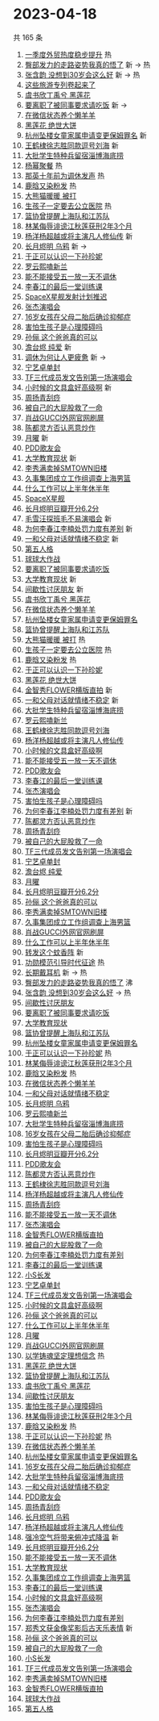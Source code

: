 # 2023-04-18

共 165 条

<!-- BEGIN -->
<!-- 最后更新时间 Tue Apr 18 2023 03:09:21 GMT+0800 (China Standard Time) -->

1. [一季度外贸热度稳步提升](https://s.weibo.com//weibo?q=%23%E4%B8%80%E5%AD%A3%E5%BA%A6%E5%A4%96%E8%B4%B8%E7%83%AD%E5%BA%A6%E7%A8%B3%E6%AD%A5%E6%8F%90%E5%8D%87%23&Refer=new_time)
   热
1. [臀部发力的走路姿势我真的悟了](https://s.weibo.com//weibo?q=%23%E8%87%80%E9%83%A8%E5%8F%91%E5%8A%9B%E7%9A%84%E8%B5%B0%E8%B7%AF%E5%A7%BF%E5%8A%BF%E6%88%91%E7%9C%9F%E7%9A%84%E6%82%9F%E4%BA%86%23&t=31&band_rank=1&Refer=top)
   新 -> 热
1. [张含韵 没想到30岁会这么好](https://s.weibo.com//weibo?q=%E5%BC%A0%E5%90%AB%E9%9F%B5%20%E6%B2%A1%E6%83%B3%E5%88%B030%E5%B2%81%E4%BC%9A%E8%BF%99%E4%B9%88%E5%A5%BD&t=31&band_rank=2&Refer=top)
   新 -> 热
1. [这些旅游专列卷起来了](https://s.weibo.com//weibo?q=%23%E8%BF%99%E4%BA%9B%E6%97%85%E6%B8%B8%E4%B8%93%E5%88%97%E5%8D%B7%E8%B5%B7%E6%9D%A5%E4%BA%86%23&t=31&band_rank=3&Refer=top)
1. [虞书欣丁禹兮 黑莲花](https://s.weibo.com//weibo?q=%E8%99%9E%E4%B9%A6%E6%AC%A3%E4%B8%81%E7%A6%B9%E5%85%AE%20%E9%BB%91%E8%8E%B2%E8%8A%B1&t=31&band_rank=4&Refer=top)
1. [要离职了被同事要求请吃饭](https://s.weibo.com//weibo?q=%23%E8%A6%81%E7%A6%BB%E8%81%8C%E4%BA%86%E8%A2%AB%E5%90%8C%E4%BA%8B%E8%A6%81%E6%B1%82%E8%AF%B7%E5%90%83%E9%A5%AD%23&t=31&band_rank=5&Refer=top)
   新 ->
1. [在微信状态养个懒羊羊](https://s.weibo.com//weibo?q=%23%E5%9C%A8%E5%BE%AE%E4%BF%A1%E7%8A%B6%E6%80%81%E5%85%BB%E4%B8%AA%E6%87%92%E7%BE%8A%E7%BE%8A%23&t=31&band_rank=6&Refer=top)
1. [黑莲花 绝世大饼](https://s.weibo.com//weibo?q=%E9%BB%91%E8%8E%B2%E8%8A%B1%20%E7%BB%9D%E4%B8%96%E5%A4%A7%E9%A5%BC&t=31&band_rank=7&Refer=top)
1. [杭州坠楼女童家属申请变更保姆罪名](https://s.weibo.com//weibo?q=%23%E6%9D%AD%E5%B7%9E%E5%9D%A0%E6%A5%BC%E5%A5%B3%E7%AB%A5%E5%AE%B6%E5%B1%9E%E7%94%B3%E8%AF%B7%E5%8F%98%E6%9B%B4%E4%BF%9D%E5%A7%86%E7%BD%AA%E5%90%8D%23&t=31&band_rank=8&Refer=top)
   新
1. [王鹤棣徐志胜同款逗号刘海](https://s.weibo.com//weibo?q=%23%E7%8E%8B%E9%B9%A4%E6%A3%A3%E5%BE%90%E5%BF%97%E8%83%9C%E5%90%8C%E6%AC%BE%E9%80%97%E5%8F%B7%E5%88%98%E6%B5%B7%23&t=31&band_rank=9&Refer=top)
   新
1. [大批学生特种兵留宿淄博海底捞](https://s.weibo.com//weibo?q=%23%E5%A4%A7%E6%89%B9%E5%AD%A6%E7%94%9F%E7%89%B9%E7%A7%8D%E5%85%B5%E7%95%99%E5%AE%BF%E6%B7%84%E5%8D%9A%E6%B5%B7%E5%BA%95%E6%8D%9E%23&t=31&band_rank=10&Refer=top)
1. [杨幂聚餐](https://s.weibo.com//weibo?q=%E6%9D%A8%E5%B9%82%E8%81%9A%E9%A4%90&t=31&band_rank=11&Refer=top)
   热
1. [那英十年前为调休发声](https://s.weibo.com//weibo?q=%E9%82%A3%E8%8B%B1%E5%8D%81%E5%B9%B4%E5%89%8D%E4%B8%BA%E8%B0%83%E4%BC%91%E5%8F%91%E5%A3%B0&t=31&band_rank=12&Refer=top)
   热
1. [鹿晗又染粉发](https://s.weibo.com//weibo?q=%23%E9%B9%BF%E6%99%97%E5%8F%88%E6%9F%93%E7%B2%89%E5%8F%91%23&t=31&band_rank=13&Refer=top)
   热
1. [大熊猫暖暖 被打](https://s.weibo.com//weibo?q=%E5%A4%A7%E7%86%8A%E7%8C%AB%E6%9A%96%E6%9A%96%20%E8%A2%AB%E6%89%93&t=31&band_rank=14&Refer=top)
1. [生孩子一定要去公立医院](https://s.weibo.com//weibo?q=%23%E7%94%9F%E5%AD%A9%E5%AD%90%E4%B8%80%E5%AE%9A%E8%A6%81%E5%8E%BB%E5%85%AC%E7%AB%8B%E5%8C%BB%E9%99%A2%23&t=31&band_rank=15&Refer=top)
   热
1. [篮协曾提醒上海队和江苏队](https://s.weibo.com//weibo?q=%23%E7%AF%AE%E5%8D%8F%E6%9B%BE%E6%8F%90%E9%86%92%E4%B8%8A%E6%B5%B7%E9%98%9F%E5%92%8C%E6%B1%9F%E8%8B%8F%E9%98%9F%23&t=31&band_rank=16&Refer=top)
1. [林某侮辱诽谤江秋莲获刑2年3个月](https://s.weibo.com//weibo?q=%23%E6%9E%97%E6%9F%90%E4%BE%AE%E8%BE%B1%E8%AF%BD%E8%B0%A4%E6%B1%9F%E7%A7%8B%E8%8E%B2%E8%8E%B7%E5%88%912%E5%B9%B43%E4%B8%AA%E6%9C%88%23&t=31&band_rank=17&Refer=top)
1. [杨洋杨超越或将主演凡人修仙传](https://s.weibo.com//weibo?q=%23%E6%9D%A8%E6%B4%8B%E6%9D%A8%E8%B6%85%E8%B6%8A%E6%88%96%E5%B0%86%E4%B8%BB%E6%BC%94%E5%87%A1%E4%BA%BA%E4%BF%AE%E4%BB%99%E4%BC%A0%23&t=31&band_rank=18&Refer=top)
   新
1. [长月烬明 乌鸦](https://s.weibo.com//weibo?q=%E9%95%BF%E6%9C%88%E7%83%AC%E6%98%8E%20%E4%B9%8C%E9%B8%A6&t=31&band_rank=19&Refer=top)
   新 ->
1. [于正可以认识一下孙珍妮](https://s.weibo.com//weibo?q=%23%E4%BA%8E%E6%AD%A3%E5%8F%AF%E4%BB%A5%E8%AE%A4%E8%AF%86%E4%B8%80%E4%B8%8B%E5%AD%99%E7%8F%8D%E5%A6%AE%23&t=31&band_rank=20&Refer=top)
1. [罗云熙嗑新兰](https://s.weibo.com//weibo?q=%23%E7%BD%97%E4%BA%91%E7%86%99%E5%97%91%E6%96%B0%E5%85%B0%23&t=31&band_rank=21&Refer=top)
1. [能不能接受五一放一天不调休](https://s.weibo.com//weibo?q=%23%E8%83%BD%E4%B8%8D%E8%83%BD%E6%8E%A5%E5%8F%97%E4%BA%94%E4%B8%80%E6%94%BE%E4%B8%80%E5%A4%A9%E4%B8%8D%E8%B0%83%E4%BC%91%23&t=31&band_rank=22&Refer=top)
1. [李春江的最后一堂训练课](https://s.weibo.com//weibo?q=%23%E6%9D%8E%E6%98%A5%E6%B1%9F%E7%9A%84%E6%9C%80%E5%90%8E%E4%B8%80%E5%A0%82%E8%AE%AD%E7%BB%83%E8%AF%BE%23&t=31&band_rank=23&Refer=top)
1. [SpaceX星舰发射计划推迟](https://s.weibo.com//weibo?q=%23SpaceX%E6%98%9F%E8%88%B0%E5%8F%91%E5%B0%84%E8%AE%A1%E5%88%92%E6%8E%A8%E8%BF%9F%23&t=31&band_rank=24&Refer=top)
1. [张杰演唱会](https://s.weibo.com//weibo?q=%E5%BC%A0%E6%9D%B0%E6%BC%94%E5%94%B1%E4%BC%9A&t=31&band_rank=25&Refer=top)
1. [16岁女孩在父母二胎后确诊抑郁症](https://s.weibo.com//weibo?q=%2316%E5%B2%81%E5%A5%B3%E5%AD%A9%E5%9C%A8%E7%88%B6%E6%AF%8D%E4%BA%8C%E8%83%8E%E5%90%8E%E7%A1%AE%E8%AF%8A%E6%8A%91%E9%83%81%E7%97%87%23&t=31&band_rank=26&Refer=top)
1. [害怕生孩子是心理障碍吗](https://s.weibo.com//weibo?q=%23%E5%AE%B3%E6%80%95%E7%94%9F%E5%AD%A9%E5%AD%90%E6%98%AF%E5%BF%83%E7%90%86%E9%9A%9C%E7%A2%8D%E5%90%97%23&t=31&band_rank=27&Refer=top)
1. [孙俪 这个爸爸真的可以](https://s.weibo.com//weibo?q=%E5%AD%99%E4%BF%AA%20%E8%BF%99%E4%B8%AA%E7%88%B8%E7%88%B8%E7%9C%9F%E7%9A%84%E5%8F%AF%E4%BB%A5&t=31&band_rank=28&Refer=top)
1. [澹台烬 纯爱](https://s.weibo.com//weibo?q=%E6%BE%B9%E5%8F%B0%E7%83%AC%20%E7%BA%AF%E7%88%B1&t=31&band_rank=29&Refer=top)
   新
1. [调休为何让人更疲惫](https://s.weibo.com//weibo?q=%23%E8%B0%83%E4%BC%91%E4%B8%BA%E4%BD%95%E8%AE%A9%E4%BA%BA%E6%9B%B4%E7%96%B2%E6%83%AB%23&t=31&band_rank=30&Refer=top)
   新 ->
1. [宁艺卓单封](https://s.weibo.com//weibo?q=%E5%AE%81%E8%89%BA%E5%8D%93%E5%8D%95%E5%B0%81&t=31&band_rank=31&Refer=top)
1. [TF三代成员发文告别第一场演唱会](https://s.weibo.com//weibo?q=%23TF%E4%B8%89%E4%BB%A3%E6%88%90%E5%91%98%E5%8F%91%E6%96%87%E5%91%8A%E5%88%AB%E7%AC%AC%E4%B8%80%E5%9C%BA%E6%BC%94%E5%94%B1%E4%BC%9A%23&t=31&band_rank=32&Refer=top)
1. [小时候的文具盒好高级啊](https://s.weibo.com//weibo?q=%23%E5%B0%8F%E6%97%B6%E5%80%99%E7%9A%84%E6%96%87%E5%85%B7%E7%9B%92%E5%A5%BD%E9%AB%98%E7%BA%A7%E5%95%8A%23&t=31&band_rank=33&Refer=top)
   新
1. [周扬青刮痧](https://s.weibo.com//weibo?q=%23%E5%91%A8%E6%89%AC%E9%9D%92%E5%88%AE%E7%97%A7%23&t=31&band_rank=34&Refer=top)
1. [被自己的大屁股救了一命](https://s.weibo.com//weibo?q=%23%E8%A2%AB%E8%87%AA%E5%B7%B1%E7%9A%84%E5%A4%A7%E5%B1%81%E8%82%A1%E6%95%91%E4%BA%86%E4%B8%80%E5%91%BD%23&t=31&band_rank=35&Refer=top)
1. [肖战GUCCI外网官网刷屏](https://s.weibo.com//weibo?q=%23%E8%82%96%E6%88%98GUCCI%E5%A4%96%E7%BD%91%E5%AE%98%E7%BD%91%E5%88%B7%E5%B1%8F%23&t=31&band_rank=36&Refer=top)
1. [陈都灵方否认恶意炒作](https://s.weibo.com//weibo?q=%23%E9%99%88%E9%83%BD%E7%81%B5%E6%96%B9%E5%90%A6%E8%AE%A4%E6%81%B6%E6%84%8F%E7%82%92%E4%BD%9C%23&t=31&band_rank=37&Refer=top)
1. [月曜](https://s.weibo.com//weibo?q=%E6%9C%88%E6%9B%9C&t=31&band_rank=38&Refer=top)
   新
1. [PDD歌友会](https://s.weibo.com//weibo?q=%23PDD%E6%AD%8C%E5%8F%8B%E4%BC%9A%23&t=31&band_rank=39&Refer=top)
1. [大学教育现状](https://s.weibo.com//weibo?q=%E5%A4%A7%E5%AD%A6%E6%95%99%E8%82%B2%E7%8E%B0%E7%8A%B6&t=31&band_rank=40&Refer=top)
   新
1. [李秀满卖掉SMTOWN旧楼](https://s.weibo.com//weibo?q=%23%E6%9D%8E%E7%A7%80%E6%BB%A1%E5%8D%96%E6%8E%89SMTOWN%E6%97%A7%E6%A5%BC%23&t=31&band_rank=41&Refer=top)
1. [久事集团成立工作组调查上海男篮](https://s.weibo.com//weibo?q=%23%E4%B9%85%E4%BA%8B%E9%9B%86%E5%9B%A2%E6%88%90%E7%AB%8B%E5%B7%A5%E4%BD%9C%E7%BB%84%E8%B0%83%E6%9F%A5%E4%B8%8A%E6%B5%B7%E7%94%B7%E7%AF%AE%23&t=31&band_rank=42&Refer=top)
1. [什么工作可以上半年休半年](https://s.weibo.com//weibo?q=%23%E4%BB%80%E4%B9%88%E5%B7%A5%E4%BD%9C%E5%8F%AF%E4%BB%A5%E4%B8%8A%E5%8D%8A%E5%B9%B4%E4%BC%91%E5%8D%8A%E5%B9%B4%23&t=31&band_rank=43&Refer=top)
1. [SpaceX星舰](https://s.weibo.com//weibo?q=SpaceX%E6%98%9F%E8%88%B0&t=31&band_rank=44&Refer=top)
1. [长月烬明豆瓣开分6.2分](https://s.weibo.com//weibo?q=%23%E9%95%BF%E6%9C%88%E7%83%AC%E6%98%8E%E8%B1%86%E7%93%A3%E5%BC%80%E5%88%866.2%E5%88%86%23&t=31&band_rank=45&Refer=top)
1. [毛雪汪探班毛不易演唱会](https://s.weibo.com//weibo?q=%23%E6%AF%9B%E9%9B%AA%E6%B1%AA%E6%8E%A2%E7%8F%AD%E6%AF%9B%E4%B8%8D%E6%98%93%E6%BC%94%E5%94%B1%E4%BC%9A%23&t=31&band_rank=46&Refer=top)
   新
1. [为何李春江李楠处罚力度有差别](https://s.weibo.com//weibo?q=%23%E4%B8%BA%E4%BD%95%E6%9D%8E%E6%98%A5%E6%B1%9F%E6%9D%8E%E6%A5%A0%E5%A4%84%E7%BD%9A%E5%8A%9B%E5%BA%A6%E6%9C%89%E5%B7%AE%E5%88%AB%23&t=31&band_rank=47&Refer=top)
   新
1. [一和父母对话就情绪不稳定](https://s.weibo.com//weibo?q=%23%E4%B8%80%E5%92%8C%E7%88%B6%E6%AF%8D%E5%AF%B9%E8%AF%9D%E5%B0%B1%E6%83%85%E7%BB%AA%E4%B8%8D%E7%A8%B3%E5%AE%9A%23&t=31&band_rank=48&Refer=top)
   新
1. [第五人格](https://s.weibo.com//weibo?q=%E7%AC%AC%E4%BA%94%E4%BA%BA%E6%A0%BC&t=31&band_rank=49&Refer=top)
1. [球球大作战](https://s.weibo.com//weibo?q=%E7%90%83%E7%90%83%E5%A4%A7%E4%BD%9C%E6%88%98&t=31&band_rank=50&Refer=top)
1. [要离职了被同事要求请吃饭](https://s.weibo.com//weibo?q=%23%E8%A6%81%E7%A6%BB%E8%81%8C%E4%BA%86%E8%A2%AB%E5%90%8C%E4%BA%8B%E8%A6%81%E6%B1%82%E8%AF%B7%E5%90%83%E9%A5%AD%23&t=31&band_rank=4&Refer=top)
1. [大学教育现状](https://s.weibo.com//weibo?q=%E5%A4%A7%E5%AD%A6%E6%95%99%E8%82%B2%E7%8E%B0%E7%8A%B6&t=31&band_rank=5&Refer=top)
   新
1. [间歇性讨厌朋友](https://s.weibo.com//weibo?q=%23%E9%97%B4%E6%AD%87%E6%80%A7%E8%AE%A8%E5%8E%8C%E6%9C%8B%E5%8F%8B%23&t=31&band_rank=6&Refer=top)
   新
1. [虞书欣丁禹兮 黑莲花](https://s.weibo.com//weibo?q=%E8%99%9E%E4%B9%A6%E6%AC%A3%E4%B8%81%E7%A6%B9%E5%85%AE%20%E9%BB%91%E8%8E%B2%E8%8A%B1&t=31&band_rank=7&Refer=top)
1. [在微信状态养个懒羊羊](https://s.weibo.com//weibo?q=%23%E5%9C%A8%E5%BE%AE%E4%BF%A1%E7%8A%B6%E6%80%81%E5%85%BB%E4%B8%AA%E6%87%92%E7%BE%8A%E7%BE%8A%23&t=31&band_rank=8&Refer=top)
1. [杭州坠楼女童家属申请变更保姆罪名](https://s.weibo.com//weibo?q=%23%E6%9D%AD%E5%B7%9E%E5%9D%A0%E6%A5%BC%E5%A5%B3%E7%AB%A5%E5%AE%B6%E5%B1%9E%E7%94%B3%E8%AF%B7%E5%8F%98%E6%9B%B4%E4%BF%9D%E5%A7%86%E7%BD%AA%E5%90%8D%23&t=31&band_rank=9&Refer=top)
1. [篮协曾提醒上海队和江苏队](https://s.weibo.com//weibo?q=%23%E7%AF%AE%E5%8D%8F%E6%9B%BE%E6%8F%90%E9%86%92%E4%B8%8A%E6%B5%B7%E9%98%9F%E5%92%8C%E6%B1%9F%E8%8B%8F%E9%98%9F%23&t=31&band_rank=10&Refer=top)
1. [大熊猫暖暖 被打](https://s.weibo.com//weibo?q=%E5%A4%A7%E7%86%8A%E7%8C%AB%E6%9A%96%E6%9A%96%20%E8%A2%AB%E6%89%93&t=31&band_rank=13&Refer=top)
   热
1. [生孩子一定要去公立医院](https://s.weibo.com//weibo?q=%23%E7%94%9F%E5%AD%A9%E5%AD%90%E4%B8%80%E5%AE%9A%E8%A6%81%E5%8E%BB%E5%85%AC%E7%AB%8B%E5%8C%BB%E9%99%A2%23&t=31&band_rank=14&Refer=top)
   热
1. [鹿晗又染粉发](https://s.weibo.com//weibo?q=%23%E9%B9%BF%E6%99%97%E5%8F%88%E6%9F%93%E7%B2%89%E5%8F%91%23&t=31&band_rank=15&Refer=top)
   热
1. [于正可以认识一下孙珍妮](https://s.weibo.com//weibo?q=%23%E4%BA%8E%E6%AD%A3%E5%8F%AF%E4%BB%A5%E8%AE%A4%E8%AF%86%E4%B8%80%E4%B8%8B%E5%AD%99%E7%8F%8D%E5%A6%AE%23&t=31&band_rank=16&Refer=top)
1. [黑莲花 绝世大饼](https://s.weibo.com//weibo?q=%E9%BB%91%E8%8E%B2%E8%8A%B1%20%E7%BB%9D%E4%B8%96%E5%A4%A7%E9%A5%BC&t=31&band_rank=18&Refer=top)
1. [金智秀FLOWER横版直拍](https://s.weibo.com//weibo?q=%23%E9%87%91%E6%99%BA%E7%A7%80FLOWER%E6%A8%AA%E7%89%88%E7%9B%B4%E6%8B%8D%23&t=31&band_rank=20&Refer=top)
   新
1. [一和父母对话就情绪不稳定](https://s.weibo.com//weibo?q=%23%E4%B8%80%E5%92%8C%E7%88%B6%E6%AF%8D%E5%AF%B9%E8%AF%9D%E5%B0%B1%E6%83%85%E7%BB%AA%E4%B8%8D%E7%A8%B3%E5%AE%9A%23&t=31&band_rank=21&Refer=top)
   新
1. [大批学生特种兵留宿淄博海底捞](https://s.weibo.com//weibo?q=%23%E5%A4%A7%E6%89%B9%E5%AD%A6%E7%94%9F%E7%89%B9%E7%A7%8D%E5%85%B5%E7%95%99%E5%AE%BF%E6%B7%84%E5%8D%9A%E6%B5%B7%E5%BA%95%E6%8D%9E%23&t=31&band_rank=22&Refer=top)
1. [罗云熙嗑新兰](https://s.weibo.com//weibo?q=%23%E7%BD%97%E4%BA%91%E7%86%99%E5%97%91%E6%96%B0%E5%85%B0%23&t=31&band_rank=23&Refer=top)
1. [王鹤棣徐志胜同款逗号刘海](https://s.weibo.com//weibo?q=%23%E7%8E%8B%E9%B9%A4%E6%A3%A3%E5%BE%90%E5%BF%97%E8%83%9C%E5%90%8C%E6%AC%BE%E9%80%97%E5%8F%B7%E5%88%98%E6%B5%B7%23&t=31&band_rank=24&Refer=top)
1. [杨洋杨超越或将主演凡人修仙传](https://s.weibo.com//weibo?q=%23%E6%9D%A8%E6%B4%8B%E6%9D%A8%E8%B6%85%E8%B6%8A%E6%88%96%E5%B0%86%E4%B8%BB%E6%BC%94%E5%87%A1%E4%BA%BA%E4%BF%AE%E4%BB%99%E4%BC%A0%23&t=31&band_rank=25&Refer=top)
1. [小时候的文具盒好高级啊](https://s.weibo.com//weibo?q=%23%E5%B0%8F%E6%97%B6%E5%80%99%E7%9A%84%E6%96%87%E5%85%B7%E7%9B%92%E5%A5%BD%E9%AB%98%E7%BA%A7%E5%95%8A%23&t=31&band_rank=27&Refer=top)
1. [能不能接受五一放一天不调休](https://s.weibo.com//weibo?q=%23%E8%83%BD%E4%B8%8D%E8%83%BD%E6%8E%A5%E5%8F%97%E4%BA%94%E4%B8%80%E6%94%BE%E4%B8%80%E5%A4%A9%E4%B8%8D%E8%B0%83%E4%BC%91%23&t=31&band_rank=28&Refer=top)
1. [PDD歌友会](https://s.weibo.com//weibo?q=%23PDD%E6%AD%8C%E5%8F%8B%E4%BC%9A%23&t=31&band_rank=29&Refer=top)
1. [李春江的最后一堂训练课](https://s.weibo.com//weibo?q=%23%E6%9D%8E%E6%98%A5%E6%B1%9F%E7%9A%84%E6%9C%80%E5%90%8E%E4%B8%80%E5%A0%82%E8%AE%AD%E7%BB%83%E8%AF%BE%23&t=31&band_rank=31&Refer=top)
1. [张杰演唱会](https://s.weibo.com//weibo?q=%E5%BC%A0%E6%9D%B0%E6%BC%94%E5%94%B1%E4%BC%9A&t=31&band_rank=32&Refer=top)
1. [害怕生孩子是心理障碍吗](https://s.weibo.com//weibo?q=%23%E5%AE%B3%E6%80%95%E7%94%9F%E5%AD%A9%E5%AD%90%E6%98%AF%E5%BF%83%E7%90%86%E9%9A%9C%E7%A2%8D%E5%90%97%23&t=31&band_rank=33&Refer=top)
1. [为何李春江李楠处罚力度有差别](https://s.weibo.com//weibo?q=%23%E4%B8%BA%E4%BD%95%E6%9D%8E%E6%98%A5%E6%B1%9F%E6%9D%8E%E6%A5%A0%E5%A4%84%E7%BD%9A%E5%8A%9B%E5%BA%A6%E6%9C%89%E5%B7%AE%E5%88%AB%23&t=31&band_rank=34&Refer=top)
   新
1. [陈都灵方否认恶意炒作](https://s.weibo.com//weibo?q=%23%E9%99%88%E9%83%BD%E7%81%B5%E6%96%B9%E5%90%A6%E8%AE%A4%E6%81%B6%E6%84%8F%E7%82%92%E4%BD%9C%23&t=31&band_rank=35&Refer=top)
1. [周扬青刮痧](https://s.weibo.com//weibo?q=%23%E5%91%A8%E6%89%AC%E9%9D%92%E5%88%AE%E7%97%A7%23&t=31&band_rank=36&Refer=top)
1. [被自己的大屁股救了一命](https://s.weibo.com//weibo?q=%23%E8%A2%AB%E8%87%AA%E5%B7%B1%E7%9A%84%E5%A4%A7%E5%B1%81%E8%82%A1%E6%95%91%E4%BA%86%E4%B8%80%E5%91%BD%23&t=31&band_rank=37&Refer=top)
1. [TF三代成员发文告别第一场演唱会](https://s.weibo.com//weibo?q=%23TF%E4%B8%89%E4%BB%A3%E6%88%90%E5%91%98%E5%8F%91%E6%96%87%E5%91%8A%E5%88%AB%E7%AC%AC%E4%B8%80%E5%9C%BA%E6%BC%94%E5%94%B1%E4%BC%9A%23&t=31&band_rank=38&Refer=top)
1. [宁艺卓单封](https://s.weibo.com//weibo?q=%E5%AE%81%E8%89%BA%E5%8D%93%E5%8D%95%E5%B0%81&t=31&band_rank=39&Refer=top)
1. [澹台烬 纯爱](https://s.weibo.com//weibo?q=%E6%BE%B9%E5%8F%B0%E7%83%AC%20%E7%BA%AF%E7%88%B1&t=31&band_rank=40&Refer=top)
1. [月曜](https://s.weibo.com//weibo?q=%E6%9C%88%E6%9B%9C&t=31&band_rank=41&Refer=top)
1. [长月烬明豆瓣开分6.2分](https://s.weibo.com//weibo?q=%23%E9%95%BF%E6%9C%88%E7%83%AC%E6%98%8E%E8%B1%86%E7%93%A3%E5%BC%80%E5%88%866.2%E5%88%86%23&t=31&band_rank=42&Refer=top)
1. [孙俪 这个爸爸真的可以](https://s.weibo.com//weibo?q=%E5%AD%99%E4%BF%AA%20%E8%BF%99%E4%B8%AA%E7%88%B8%E7%88%B8%E7%9C%9F%E7%9A%84%E5%8F%AF%E4%BB%A5&t=31&band_rank=43&Refer=top)
1. [李秀满卖掉SMTOWN旧楼](https://s.weibo.com//weibo?q=%23%E6%9D%8E%E7%A7%80%E6%BB%A1%E5%8D%96%E6%8E%89SMTOWN%E6%97%A7%E6%A5%BC%23&t=31&band_rank=44&Refer=top)
1. [久事集团成立工作组调查上海男篮](https://s.weibo.com//weibo?q=%23%E4%B9%85%E4%BA%8B%E9%9B%86%E5%9B%A2%E6%88%90%E7%AB%8B%E5%B7%A5%E4%BD%9C%E7%BB%84%E8%B0%83%E6%9F%A5%E4%B8%8A%E6%B5%B7%E7%94%B7%E7%AF%AE%23&t=31&band_rank=45&Refer=top)
1. [肖战GUCCI外网官网刷屏](https://s.weibo.com//weibo?q=%23%E8%82%96%E6%88%98GUCCI%E5%A4%96%E7%BD%91%E5%AE%98%E7%BD%91%E5%88%B7%E5%B1%8F%23&t=31&band_rank=46&Refer=top)
1. [什么工作可以上半年休半年](https://s.weibo.com//weibo?q=%23%E4%BB%80%E4%B9%88%E5%B7%A5%E4%BD%9C%E5%8F%AF%E4%BB%A5%E4%B8%8A%E5%8D%8A%E5%B9%B4%E4%BC%91%E5%8D%8A%E5%B9%B4%23&t=31&band_rank=47&Refer=top)
1. [转发这个蚊香阵](https://s.weibo.com//weibo?q=%23%E8%BD%AC%E5%8F%91%E8%BF%99%E4%B8%AA%E8%9A%8A%E9%A6%99%E9%98%B5%23&t=31&band_rank=48&Refer=top)
   新
1. [功勋模范引导时代征途](https://s.weibo.com//weibo?q=%23%E5%8A%9F%E5%8B%8B%E6%A8%A1%E8%8C%83%E5%BC%95%E5%AF%BC%E6%97%B6%E4%BB%A3%E5%BE%81%E9%80%94%23&Refer=new_time)
   热
1. [长期戴耳机](https://s.weibo.com//weibo?q=%23%E9%95%BF%E6%9C%9F%E6%88%B4%E8%80%B3%E6%9C%BA%23&t=31&band_rank=1&Refer=top)
   新 -> 热
1. [臀部发力的走路姿势我真的悟了](https://s.weibo.com//weibo?q=%23%E8%87%80%E9%83%A8%E5%8F%91%E5%8A%9B%E7%9A%84%E8%B5%B0%E8%B7%AF%E5%A7%BF%E5%8A%BF%E6%88%91%E7%9C%9F%E7%9A%84%E6%82%9F%E4%BA%86%23&t=31&band_rank=2&Refer=top)
   沸
1. [张含韵 没想到30岁会这么好](https://s.weibo.com//weibo?q=%E5%BC%A0%E5%90%AB%E9%9F%B5%20%E6%B2%A1%E6%83%B3%E5%88%B030%E5%B2%81%E4%BC%9A%E8%BF%99%E4%B9%88%E5%A5%BD&t=31&band_rank=4&Refer=top)
   -> 热
1. [间歇性讨厌朋友](https://s.weibo.com//weibo?q=%23%E9%97%B4%E6%AD%87%E6%80%A7%E8%AE%A8%E5%8E%8C%E6%9C%8B%E5%8F%8B%23&t=31&band_rank=5&Refer=top)
1. [要离职了被同事要求请吃饭](https://s.weibo.com//weibo?q=%23%E8%A6%81%E7%A6%BB%E8%81%8C%E4%BA%86%E8%A2%AB%E5%90%8C%E4%BA%8B%E8%A6%81%E6%B1%82%E8%AF%B7%E5%90%83%E9%A5%AD%23&t=31&band_rank=6&Refer=top)
1. [大学教育现状](https://s.weibo.com//weibo?q=%E5%A4%A7%E5%AD%A6%E6%95%99%E8%82%B2%E7%8E%B0%E7%8A%B6&t=31&band_rank=8&Refer=top)
1. [篮协曾提醒上海队和江苏队](https://s.weibo.com//weibo?q=%23%E7%AF%AE%E5%8D%8F%E6%9B%BE%E6%8F%90%E9%86%92%E4%B8%8A%E6%B5%B7%E9%98%9F%E5%92%8C%E6%B1%9F%E8%8B%8F%E9%98%9F%23&t=31&band_rank=9&Refer=top)
1. [杭州坠楼女童家属申请变更保姆罪名](https://s.weibo.com//weibo?q=%23%E6%9D%AD%E5%B7%9E%E5%9D%A0%E6%A5%BC%E5%A5%B3%E7%AB%A5%E5%AE%B6%E5%B1%9E%E7%94%B3%E8%AF%B7%E5%8F%98%E6%9B%B4%E4%BF%9D%E5%A7%86%E7%BD%AA%E5%90%8D%23&t=31&band_rank=10&Refer=top)
1. [于正可以认识一下孙珍妮](https://s.weibo.com//weibo?q=%23%E4%BA%8E%E6%AD%A3%E5%8F%AF%E4%BB%A5%E8%AE%A4%E8%AF%86%E4%B8%80%E4%B8%8B%E5%AD%99%E7%8F%8D%E5%A6%AE%23&t=31&band_rank=15&Refer=top)
   热
1. [林某侮辱诽谤江秋莲获刑2年3个月](https://s.weibo.com//weibo?q=%23%E6%9E%97%E6%9F%90%E4%BE%AE%E8%BE%B1%E8%AF%BD%E8%B0%A4%E6%B1%9F%E7%A7%8B%E8%8E%B2%E8%8E%B7%E5%88%912%E5%B9%B43%E4%B8%AA%E6%9C%88%23&t=31&band_rank=16&Refer=top)
1. [鹿晗又染粉发](https://s.weibo.com//weibo?q=%23%E9%B9%BF%E6%99%97%E5%8F%88%E6%9F%93%E7%B2%89%E5%8F%91%23&t=31&band_rank=17&Refer=top)
   热
1. [在微信状态养个懒羊羊](https://s.weibo.com//weibo?q=%23%E5%9C%A8%E5%BE%AE%E4%BF%A1%E7%8A%B6%E6%80%81%E5%85%BB%E4%B8%AA%E6%87%92%E7%BE%8A%E7%BE%8A%23&t=31&band_rank=19&Refer=top)
1. [一和父母对话就情绪不稳定](https://s.weibo.com//weibo?q=%23%E4%B8%80%E5%92%8C%E7%88%B6%E6%AF%8D%E5%AF%B9%E8%AF%9D%E5%B0%B1%E6%83%85%E7%BB%AA%E4%B8%8D%E7%A8%B3%E5%AE%9A%23&t=31&band_rank=20&Refer=top)
1. [长月烬明 乌鸦](https://s.weibo.com//weibo?q=%E9%95%BF%E6%9C%88%E7%83%AC%E6%98%8E%20%E4%B9%8C%E9%B8%A6&t=31&band_rank=21&Refer=top)
1. [罗云熙嗑新兰](https://s.weibo.com//weibo?q=%23%E7%BD%97%E4%BA%91%E7%86%99%E5%97%91%E6%96%B0%E5%85%B0%23&t=31&band_rank=22&Refer=top)
1. [大批学生特种兵留宿淄博海底捞](https://s.weibo.com//weibo?q=%23%E5%A4%A7%E6%89%B9%E5%AD%A6%E7%94%9F%E7%89%B9%E7%A7%8D%E5%85%B5%E7%95%99%E5%AE%BF%E6%B7%84%E5%8D%9A%E6%B5%B7%E5%BA%95%E6%8D%9E%23&t=31&band_rank=23&Refer=top)
1. [16岁女孩在父母二胎后确诊抑郁症](https://s.weibo.com//weibo?q=%2316%E5%B2%81%E5%A5%B3%E5%AD%A9%E5%9C%A8%E7%88%B6%E6%AF%8D%E4%BA%8C%E8%83%8E%E5%90%8E%E7%A1%AE%E8%AF%8A%E6%8A%91%E9%83%81%E7%97%87%23&t=31&band_rank=24&Refer=top)
1. [害怕生孩子是心理障碍吗](https://s.weibo.com//weibo?q=%23%E5%AE%B3%E6%80%95%E7%94%9F%E5%AD%A9%E5%AD%90%E6%98%AF%E5%BF%83%E7%90%86%E9%9A%9C%E7%A2%8D%E5%90%97%23&t=31&band_rank=25&Refer=top)
1. [长月烬明豆瓣开分6.2分](https://s.weibo.com//weibo?q=%23%E9%95%BF%E6%9C%88%E7%83%AC%E6%98%8E%E8%B1%86%E7%93%A3%E5%BC%80%E5%88%866.2%E5%88%86%23&t=31&band_rank=26&Refer=top)
1. [PDD歌友会](https://s.weibo.com//weibo?q=%23PDD%E6%AD%8C%E5%8F%8B%E4%BC%9A%23&t=31&band_rank=27&Refer=top)
1. [陈都灵方否认恶意炒作](https://s.weibo.com//weibo?q=%23%E9%99%88%E9%83%BD%E7%81%B5%E6%96%B9%E5%90%A6%E8%AE%A4%E6%81%B6%E6%84%8F%E7%82%92%E4%BD%9C%23&t=31&band_rank=28&Refer=top)
1. [王鹤棣徐志胜同款逗号刘海](https://s.weibo.com//weibo?q=%23%E7%8E%8B%E9%B9%A4%E6%A3%A3%E5%BE%90%E5%BF%97%E8%83%9C%E5%90%8C%E6%AC%BE%E9%80%97%E5%8F%B7%E5%88%98%E6%B5%B7%23&t=31&band_rank=29&Refer=top)
1. [杨洋杨超越或将主演凡人修仙传](https://s.weibo.com//weibo?q=%23%E6%9D%A8%E6%B4%8B%E6%9D%A8%E8%B6%85%E8%B6%8A%E6%88%96%E5%B0%86%E4%B8%BB%E6%BC%94%E5%87%A1%E4%BA%BA%E4%BF%AE%E4%BB%99%E4%BC%A0%23&t=31&band_rank=31&Refer=top)
1. [周扬青刮痧](https://s.weibo.com//weibo?q=%23%E5%91%A8%E6%89%AC%E9%9D%92%E5%88%AE%E7%97%A7%23&t=31&band_rank=32&Refer=top)
1. [能不能接受五一放一天不调休](https://s.weibo.com//weibo?q=%23%E8%83%BD%E4%B8%8D%E8%83%BD%E6%8E%A5%E5%8F%97%E4%BA%94%E4%B8%80%E6%94%BE%E4%B8%80%E5%A4%A9%E4%B8%8D%E8%B0%83%E4%BC%91%23&t=31&band_rank=33&Refer=top)
1. [张杰演唱会](https://s.weibo.com//weibo?q=%E5%BC%A0%E6%9D%B0%E6%BC%94%E5%94%B1%E4%BC%9A&t=31&band_rank=34&Refer=top)
1. [金智秀FLOWER横版直拍](https://s.weibo.com//weibo?q=%23%E9%87%91%E6%99%BA%E7%A7%80FLOWER%E6%A8%AA%E7%89%88%E7%9B%B4%E6%8B%8D%23&t=31&band_rank=35&Refer=top)
1. [被自己的大屁股救了一命](https://s.weibo.com//weibo?q=%23%E8%A2%AB%E8%87%AA%E5%B7%B1%E7%9A%84%E5%A4%A7%E5%B1%81%E8%82%A1%E6%95%91%E4%BA%86%E4%B8%80%E5%91%BD%23&t=31&band_rank=36&Refer=top)
1. [为何李春江李楠处罚力度有差别](https://s.weibo.com//weibo?q=%23%E4%B8%BA%E4%BD%95%E6%9D%8E%E6%98%A5%E6%B1%9F%E6%9D%8E%E6%A5%A0%E5%A4%84%E7%BD%9A%E5%8A%9B%E5%BA%A6%E6%9C%89%E5%B7%AE%E5%88%AB%23&t=31&band_rank=37&Refer=top)
1. [李春江的最后一堂训练课](https://s.weibo.com//weibo?q=%23%E6%9D%8E%E6%98%A5%E6%B1%9F%E7%9A%84%E6%9C%80%E5%90%8E%E4%B8%80%E5%A0%82%E8%AE%AD%E7%BB%83%E8%AF%BE%23&t=31&band_rank=38&Refer=top)
1. [小S长发](https://s.weibo.com//weibo?q=%23%E5%B0%8FS%E9%95%BF%E5%8F%91%23&t=31&band_rank=39&Refer=top)
1. [宁艺卓单封](https://s.weibo.com//weibo?q=%E5%AE%81%E8%89%BA%E5%8D%93%E5%8D%95%E5%B0%81&t=31&band_rank=40&Refer=top)
1. [TF三代成员发文告别第一场演唱会](https://s.weibo.com//weibo?q=%23TF%E4%B8%89%E4%BB%A3%E6%88%90%E5%91%98%E5%8F%91%E6%96%87%E5%91%8A%E5%88%AB%E7%AC%AC%E4%B8%80%E5%9C%BA%E6%BC%94%E5%94%B1%E4%BC%9A%23&t=31&band_rank=41&Refer=top)
1. [小时候的文具盒好高级啊](https://s.weibo.com//weibo?q=%23%E5%B0%8F%E6%97%B6%E5%80%99%E7%9A%84%E6%96%87%E5%85%B7%E7%9B%92%E5%A5%BD%E9%AB%98%E7%BA%A7%E5%95%8A%23&t=31&band_rank=43&Refer=top)
1. [孙俪 这个爸爸真的可以](https://s.weibo.com//weibo?q=%E5%AD%99%E4%BF%AA%20%E8%BF%99%E4%B8%AA%E7%88%B8%E7%88%B8%E7%9C%9F%E7%9A%84%E5%8F%AF%E4%BB%A5&t=31&band_rank=45&Refer=top)
1. [什么工作可以上半年休半年](https://s.weibo.com//weibo?q=%23%E4%BB%80%E4%B9%88%E5%B7%A5%E4%BD%9C%E5%8F%AF%E4%BB%A5%E4%B8%8A%E5%8D%8A%E5%B9%B4%E4%BC%91%E5%8D%8A%E5%B9%B4%23&t=31&band_rank=46&Refer=top)
1. [月曜](https://s.weibo.com//weibo?q=%E6%9C%88%E6%9B%9C&t=31&band_rank=47&Refer=top)
1. [肖战GUCCI外网官网刷屏](https://s.weibo.com//weibo?q=%23%E8%82%96%E6%88%98GUCCI%E5%A4%96%E7%BD%91%E5%AE%98%E7%BD%91%E5%88%B7%E5%B1%8F%23&t=31&band_rank=48&Refer=top)
1. [以学铸魂坚定理想信念](https://s.weibo.com//weibo?q=%23%E4%BB%A5%E5%AD%A6%E9%93%B8%E9%AD%82%E5%9D%9A%E5%AE%9A%E7%90%86%E6%83%B3%E4%BF%A1%E5%BF%B5%23&Refer=new_time)
   热
1. [黑莲花 绝世大饼](https://s.weibo.com//weibo?q=%E9%BB%91%E8%8E%B2%E8%8A%B1%20%E7%BB%9D%E4%B8%96%E5%A4%A7%E9%A5%BC&t=31&band_rank=6&Refer=top)
1. [篮协曾提醒上海队和江苏队](https://s.weibo.com//weibo?q=%23%E7%AF%AE%E5%8D%8F%E6%9B%BE%E6%8F%90%E9%86%92%E4%B8%8A%E6%B5%B7%E9%98%9F%E5%92%8C%E6%B1%9F%E8%8B%8F%E9%98%9F%23&t=31&band_rank=7&Refer=top)
1. [虞书欣丁禹兮 黑莲花](https://s.weibo.com//weibo?q=%E8%99%9E%E4%B9%A6%E6%AC%A3%E4%B8%81%E7%A6%B9%E5%85%AE%20%E9%BB%91%E8%8E%B2%E8%8A%B1&t=31&band_rank=8&Refer=top)
1. [间歇性讨厌朋友](https://s.weibo.com//weibo?q=%23%E9%97%B4%E6%AD%87%E6%80%A7%E8%AE%A8%E5%8E%8C%E6%9C%8B%E5%8F%8B%23&t=31&band_rank=9&Refer=top)
1. [害怕生孩子是心理障碍吗](https://s.weibo.com//weibo?q=%23%E5%AE%B3%E6%80%95%E7%94%9F%E5%AD%A9%E5%AD%90%E6%98%AF%E5%BF%83%E7%90%86%E9%9A%9C%E7%A2%8D%E5%90%97%23&t=31&band_rank=10&Refer=top)
1. [林某侮辱诽谤江秋莲获刑2年3个月](https://s.weibo.com//weibo?q=%23%E6%9E%97%E6%9F%90%E4%BE%AE%E8%BE%B1%E8%AF%BD%E8%B0%A4%E6%B1%9F%E7%A7%8B%E8%8E%B2%E8%8E%B7%E5%88%912%E5%B9%B43%E4%B8%AA%E6%9C%88%23&t=31&band_rank=15&Refer=top)
1. [鹿晗又染粉发](https://s.weibo.com//weibo?q=%23%E9%B9%BF%E6%99%97%E5%8F%88%E6%9F%93%E7%B2%89%E5%8F%91%23&t=31&band_rank=16&Refer=top)
   热
1. [于正可以认识一下孙珍妮](https://s.weibo.com//weibo?q=%23%E4%BA%8E%E6%AD%A3%E5%8F%AF%E4%BB%A5%E8%AE%A4%E8%AF%86%E4%B8%80%E4%B8%8B%E5%AD%99%E7%8F%8D%E5%A6%AE%23&t=31&band_rank=17&Refer=top)
   热
1. [在微信状态养个懒羊羊](https://s.weibo.com//weibo?q=%23%E5%9C%A8%E5%BE%AE%E4%BF%A1%E7%8A%B6%E6%80%81%E5%85%BB%E4%B8%AA%E6%87%92%E7%BE%8A%E7%BE%8A%23&t=31&band_rank=18&Refer=top)
1. [杭州坠楼女童家属申请变更保姆罪名](https://s.weibo.com//weibo?q=%23%E6%9D%AD%E5%B7%9E%E5%9D%A0%E6%A5%BC%E5%A5%B3%E7%AB%A5%E5%AE%B6%E5%B1%9E%E7%94%B3%E8%AF%B7%E5%8F%98%E6%9B%B4%E4%BF%9D%E5%A7%86%E7%BD%AA%E5%90%8D%23&t=31&band_rank=19&Refer=top)
1. [16岁女孩在父母二胎后确诊抑郁症](https://s.weibo.com//weibo?q=%2316%E5%B2%81%E5%A5%B3%E5%AD%A9%E5%9C%A8%E7%88%B6%E6%AF%8D%E4%BA%8C%E8%83%8E%E5%90%8E%E7%A1%AE%E8%AF%8A%E6%8A%91%E9%83%81%E7%97%87%23&t=31&band_rank=20&Refer=top)
1. [大批学生特种兵留宿淄博海底捞](https://s.weibo.com//weibo?q=%23%E5%A4%A7%E6%89%B9%E5%AD%A6%E7%94%9F%E7%89%B9%E7%A7%8D%E5%85%B5%E7%95%99%E5%AE%BF%E6%B7%84%E5%8D%9A%E6%B5%B7%E5%BA%95%E6%8D%9E%23&t=31&band_rank=21&Refer=top)
1. [一和父母对话就情绪不稳定](https://s.weibo.com//weibo?q=%23%E4%B8%80%E5%92%8C%E7%88%B6%E6%AF%8D%E5%AF%B9%E8%AF%9D%E5%B0%B1%E6%83%85%E7%BB%AA%E4%B8%8D%E7%A8%B3%E5%AE%9A%23&t=31&band_rank=23&Refer=top)
1. [PDD歌友会](https://s.weibo.com//weibo?q=%23PDD%E6%AD%8C%E5%8F%8B%E4%BC%9A%23&t=31&band_rank=24&Refer=top)
1. [周扬青刮痧](https://s.weibo.com//weibo?q=%23%E5%91%A8%E6%89%AC%E9%9D%92%E5%88%AE%E7%97%A7%23&t=31&band_rank=25&Refer=top)
1. [长月烬明 乌鸦](https://s.weibo.com//weibo?q=%E9%95%BF%E6%9C%88%E7%83%AC%E6%98%8E%20%E4%B9%8C%E9%B8%A6&t=31&band_rank=26&Refer=top)
1. [杨洋杨超越或将主演凡人修仙传](https://s.weibo.com//weibo?q=%23%E6%9D%A8%E6%B4%8B%E6%9D%A8%E8%B6%85%E8%B6%8A%E6%88%96%E5%B0%86%E4%B8%BB%E6%BC%94%E5%87%A1%E4%BA%BA%E4%BF%AE%E4%BB%99%E4%BC%A0%23&t=31&band_rank=27&Refer=top)
1. [强冷空气将带来俯冲式降温](https://s.weibo.com//weibo?q=%23%E5%BC%BA%E5%86%B7%E7%A9%BA%E6%B0%94%E5%B0%86%E5%B8%A6%E6%9D%A5%E4%BF%AF%E5%86%B2%E5%BC%8F%E9%99%8D%E6%B8%A9%23&t=31&band_rank=30&Refer=top)
   新
1. [长月烬明豆瓣开分6.2分](https://s.weibo.com//weibo?q=%23%E9%95%BF%E6%9C%88%E7%83%AC%E6%98%8E%E8%B1%86%E7%93%A3%E5%BC%80%E5%88%866.2%E5%88%86%23&t=31&band_rank=31&Refer=top)
1. [能不能接受五一放一天不调休](https://s.weibo.com//weibo?q=%23%E8%83%BD%E4%B8%8D%E8%83%BD%E6%8E%A5%E5%8F%97%E4%BA%94%E4%B8%80%E6%94%BE%E4%B8%80%E5%A4%A9%E4%B8%8D%E8%B0%83%E4%BC%91%23&t=31&band_rank=32&Refer=top)
1. [大学教育现状](https://s.weibo.com//weibo?q=%E5%A4%A7%E5%AD%A6%E6%95%99%E8%82%B2%E7%8E%B0%E7%8A%B6&t=31&band_rank=33&Refer=top)
1. [久事集团成立工作组调查上海男篮](https://s.weibo.com//weibo?q=%23%E4%B9%85%E4%BA%8B%E9%9B%86%E5%9B%A2%E6%88%90%E7%AB%8B%E5%B7%A5%E4%BD%9C%E7%BB%84%E8%B0%83%E6%9F%A5%E4%B8%8A%E6%B5%B7%E7%94%B7%E7%AF%AE%23&t=31&band_rank=34&Refer=top)
1. [李春江的最后一堂训练课](https://s.weibo.com//weibo?q=%23%E6%9D%8E%E6%98%A5%E6%B1%9F%E7%9A%84%E6%9C%80%E5%90%8E%E4%B8%80%E5%A0%82%E8%AE%AD%E7%BB%83%E8%AF%BE%23&t=31&band_rank=35&Refer=top)
1. [小时候的文具盒好高级啊](https://s.weibo.com//weibo?q=%23%E5%B0%8F%E6%97%B6%E5%80%99%E7%9A%84%E6%96%87%E5%85%B7%E7%9B%92%E5%A5%BD%E9%AB%98%E7%BA%A7%E5%95%8A%23&t=31&band_rank=36&Refer=top)
1. [张杰演唱会](https://s.weibo.com//weibo?q=%E5%BC%A0%E6%9D%B0%E6%BC%94%E5%94%B1%E4%BC%9A&t=31&band_rank=37&Refer=top)
1. [为何李春江李楠处罚力度有差别](https://s.weibo.com//weibo?q=%23%E4%B8%BA%E4%BD%95%E6%9D%8E%E6%98%A5%E6%B1%9F%E6%9D%8E%E6%A5%A0%E5%A4%84%E7%BD%9A%E5%8A%9B%E5%BA%A6%E6%9C%89%E5%B7%AE%E5%88%AB%23&t=31&band_rank=38&Refer=top)
1. [郑秀文获金像奖影后古天乐表情](https://s.weibo.com//weibo?q=%23%E9%83%91%E7%A7%80%E6%96%87%E8%8E%B7%E9%87%91%E5%83%8F%E5%A5%96%E5%BD%B1%E5%90%8E%E5%8F%A4%E5%A4%A9%E4%B9%90%E8%A1%A8%E6%83%85%23&t=31&band_rank=40&Refer=top)
   新
1. [孙俪 这个爸爸真的可以](https://s.weibo.com//weibo?q=%E5%AD%99%E4%BF%AA%20%E8%BF%99%E4%B8%AA%E7%88%B8%E7%88%B8%E7%9C%9F%E7%9A%84%E5%8F%AF%E4%BB%A5&t=31&band_rank=42&Refer=top)
1. [被自己的大屁股救了一命](https://s.weibo.com//weibo?q=%23%E8%A2%AB%E8%87%AA%E5%B7%B1%E7%9A%84%E5%A4%A7%E5%B1%81%E8%82%A1%E6%95%91%E4%BA%86%E4%B8%80%E5%91%BD%23&t=31&band_rank=43&Refer=top)
1. [小S长发](https://s.weibo.com//weibo?q=%23%E5%B0%8FS%E9%95%BF%E5%8F%91%23&t=31&band_rank=44&Refer=top)
1. [TF三代成员发文告别第一场演唱会](https://s.weibo.com//weibo?q=%23TF%E4%B8%89%E4%BB%A3%E6%88%90%E5%91%98%E5%8F%91%E6%96%87%E5%91%8A%E5%88%AB%E7%AC%AC%E4%B8%80%E5%9C%BA%E6%BC%94%E5%94%B1%E4%BC%9A%23&t=31&band_rank=45&Refer=top)
1. [李秀满卖掉SMTOWN旧楼](https://s.weibo.com//weibo?q=%23%E6%9D%8E%E7%A7%80%E6%BB%A1%E5%8D%96%E6%8E%89SMTOWN%E6%97%A7%E6%A5%BC%23&t=31&band_rank=46&Refer=top)
1. [金智秀FLOWER横版直拍](https://s.weibo.com//weibo?q=%23%E9%87%91%E6%99%BA%E7%A7%80FLOWER%E6%A8%AA%E7%89%88%E7%9B%B4%E6%8B%8D%23&t=31&band_rank=48&Refer=top)
1. [球球大作战](https://s.weibo.com//weibo?q=%E7%90%83%E7%90%83%E5%A4%A7%E4%BD%9C%E6%88%98&t=31&band_rank=49&Refer=top)
1. [第五人格](https://s.weibo.com//weibo?q=%E7%AC%AC%E4%BA%94%E4%BA%BA%E6%A0%BC&t=31&band_rank=50&Refer=top)

<!-- END -->
